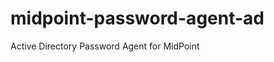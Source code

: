 midpoint-password-agent-ad
==========================

Active Directory Password Agent for MidPoint
